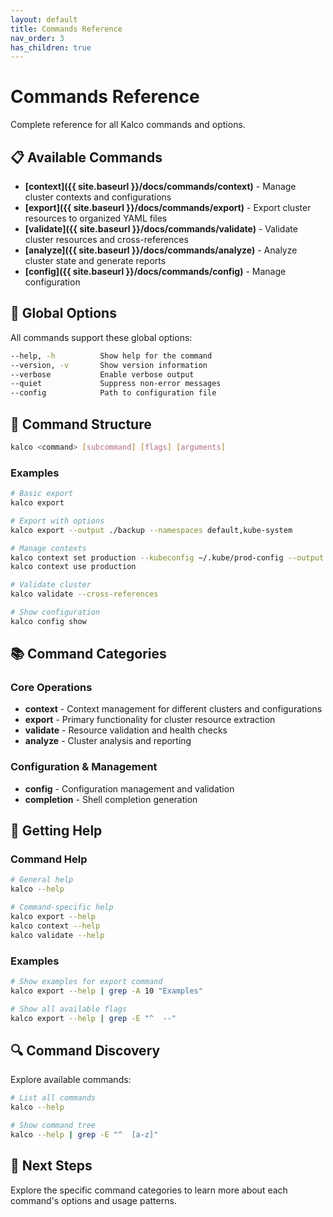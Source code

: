 ```yaml
---
layout: default
title: Commands Reference
nav_order: 3
has_children: true
---
```


# Commands Reference

Complete reference for all Kalco commands and options.

## 📋 Available Commands

- **[context]({{ site.baseurl }}/docs/commands/context)** - Manage cluster contexts and configurations
- **[export]({{ site.baseurl }}/docs/commands/export)** - Export cluster resources to organized YAML files
- **[validate]({{ site.baseurl }}/docs/commands/validate)** - Validate cluster resources and cross-references
- **[analyze]({{ site.baseurl }}/docs/commands/analyze)** - Analyze cluster state and generate reports
- **[config]({{ site.baseurl }}/docs/commands/config)** - Manage configuration

## 🚩 Global Options

All commands support these global options:

```bash
--help, -h          Show help for the command
--version, -v       Show version information
--verbose           Enable verbose output
--quiet             Suppress non-error messages
--config            Path to configuration file
```

## 🔧 Command Structure

```bash
kalco <command> [subcommand] [flags] [arguments]
```

### Examples

```bash
# Basic export
kalco export

# Export with options
kalco export --output ./backup --namespaces default,kube-system

# Manage contexts
kalco context set production --kubeconfig ~/.kube/prod-config --output ./prod-exports
kalco context use production

# Validate cluster
kalco validate --cross-references

# Show configuration
kalco config show
```

## 📚 Command Categories

### Core Operations
- **context** - Context management for different clusters and configurations
- **export** - Primary functionality for cluster resource extraction
- **validate** - Resource validation and health checks
- **analyze** - Cluster analysis and reporting

### Configuration & Management
- **config** - Configuration management and validation
- **completion** - Shell completion generation

## 🎯 Getting Help

### Command Help

```bash
# General help
kalco --help

# Command-specific help
kalco export --help
kalco context --help
kalco validate --help
```

### Examples

```bash
# Show examples for export command
kalco export --help | grep -A 10 "Examples"

# Show all available flags
kalco export --help | grep -E "^  --"
```

## 🔍 Command Discovery

Explore available commands:

```bash
# List all commands
kalco --help

# Show command tree
kalco --help | grep -E "^  [a-z]"
```

## 📖 Next Steps

Explore the specific command categories to learn more about each command's options and usage patterns.
